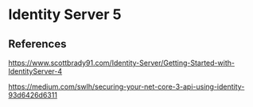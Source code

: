 # Identity Server 5
## References
https://www.scottbrady91.com/Identity-Server/Getting-Started-with-IdentityServer-4

https://medium.com/swlh/securing-your-net-core-3-api-using-identity-93d6426d6311
